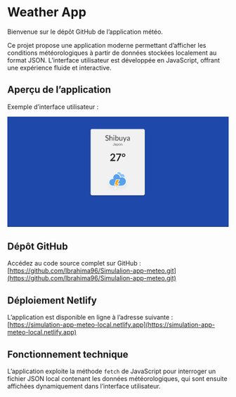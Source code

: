
# Weather App

Bienvenue sur le dépôt GitHub de l’application météo.

Ce projet propose une application moderne permettant d’afficher les conditions météorologiques à partir de données stockées localement au format JSON. L’interface utilisateur est développée en JavaScript, offrant une expérience fluide et interactive.

## Aperçu de l’application

Exemple d’interface utilisateur :

![Aperçu de l'application météo](./shibuya.png)

## Dépôt GitHub

Accédez au code source complet sur GitHub :  
[https://github.com/Ibrahima96/Simulalion-app-meteo.git](https://github.com/Ibrahima96/Simulalion-app-meteo.git)

## Déploiement Netlify

L’application est disponible en ligne à l’adresse suivante :  
[https://simulation-app-meteo-local.netlify.app](https://simulation-app-meteo-local.netlify.app)

## Fonctionnement technique

L’application exploite la méthode `fetch` de JavaScript pour interroger un fichier JSON local contenant les données météorologiques, qui sont ensuite affichées dynamiquement dans l’interface utilisateur.
